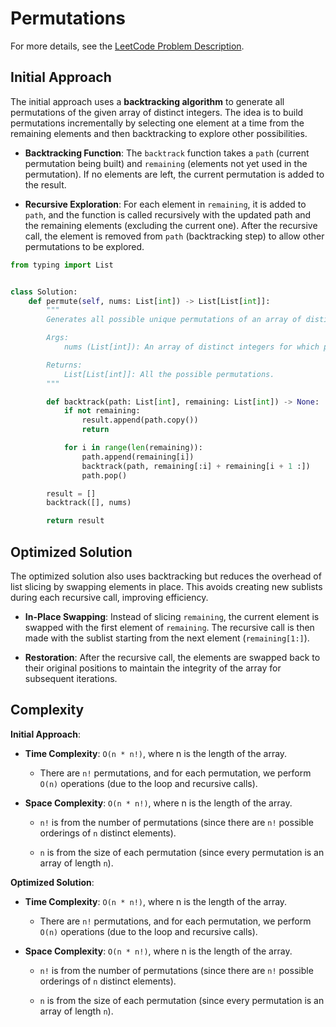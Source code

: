 # Permutations

For more details, see the [LeetCode Problem Description](https://leetcode.com/problems/permutations/description/).

## Initial Approach

The initial approach uses a **backtracking algorithm** to generate all permutations of the given array of distinct integers. The idea is to build permutations incrementally by selecting one element at a time from the remaining elements and then backtracking to explore other possibilities.

- **Backtracking Function**: The `backtrack` function takes a `path` (current permutation being built) and `remaining` (elements not yet used in the permutation). If no elements are left, the current permutation is added to the result.

- **Recursive Exploration**: For each element in `remaining`, it is added to `path`, and the function is called recursively with the updated path and the remaining elements (excluding the current one). After the recursive call, the element is removed from `path` (backtracking step) to allow other permutations to be explored.

```Python
from typing import List


class Solution:
    def permute(self, nums: List[int]) -> List[List[int]]:
        """
        Generates all possible unique permutations of an array of distinct integers.

        Args:
            nums (List[int]): An array of distinct integers for which permutations are to be generated.

        Returns:
            List[List[int]]: All the possible permutations.
        """

        def backtrack(path: List[int], remaining: List[int]) -> None:
            if not remaining:
                result.append(path.copy())
                return

            for i in range(len(remaining)):
                path.append(remaining[i])
                backtrack(path, remaining[:i] + remaining[i + 1 :])
                path.pop()

        result = []
        backtrack([], nums)

        return result

```

## Optimized Solution

The optimized solution also uses backtracking but reduces the overhead of list slicing by swapping elements in place. This avoids creating new sublists during each recursive call, improving efficiency.

- **In-Place Swapping**: Instead of slicing `remaining`, the current element is swapped with the first element of `remaining`. The recursive call is then made with the sublist starting from the next element (`remaining[1:]`).

- **Restoration**: After the recursive call, the elements are swapped back to their original positions to maintain the integrity of the array for subsequent iterations.

## Complexity

**Initial Approach**:

- **Time Complexity**: `O(n * n!)`, where n is the length of the array.

  - There are `n!` permutations, and for each permutation, we perform `O(n)` operations (due to the loop and recursive calls).

- **Space Complexity**: `O(n * n!)`, where n is the length of the array.

  - `n!` is from the number of permutations (since there are `n!` possible orderings of `n` distinct elements).

  - `n` is from the size of each permutation (since every permutation is an array of length `n`).

**Optimized Solution**:

- **Time Complexity**: `O(n * n!)`, where n is the length of the array.

  - There are `n!` permutations, and for each permutation, we perform `O(n)` operations (due to the loop and recursive calls).

- **Space Complexity**: `O(n * n!)`, where n is the length of the array.

  - `n!` is from the number of permutations (since there are `n!` possible orderings of `n` distinct elements).

  - `n` is from the size of each permutation (since every permutation is an array of length `n`).
